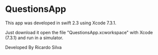 # QuestionsApp


This app was developed in swift 2.3 using Xcode 7.3.1.

Just download it open the file "QuestionsApp.xcworkspace" with Xcode (7.3.1) and run in a simulator.

Developed By Ricardo Silva
